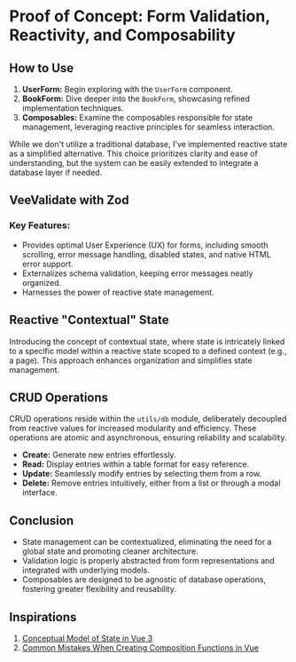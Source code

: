 # Proof of Concept: Form Validation, Reactivity, and Composability

## How to Use

1. **UserForm:** Begin exploring with the `UserForm` component.
2. **BookForm:** Dive deeper into the `BookForm`, showcasing refined implementation techniques.
3. **Composables:** Examine the composables responsible for state management, leveraging reactive principles for seamless interaction.

While we don't utilize a traditional database, I've implemented reactive state as a simplified alternative. This choice prioritizes clarity and ease of understanding, but the system can be easily extended to integrate a database layer if needed.

## VeeValidate with Zod

### Key Features:

- Provides optimal User Experience (UX) for forms, including smooth scrolling, error message handling, disabled states, and native HTML error support.
- Externalizes schema validation, keeping error messages neatly organized.
- Harnesses the power of reactive state management.

## Reactive "Contextual" State

Introducing the concept of contextual state, where state is intricately linked to a specific model within a reactive state scoped to a defined context (e.g., a page). This approach enhances organization and simplifies state management.

## CRUD Operations

CRUD operations reside within the `utils/db` module, deliberately decoupled from reactive values for increased modularity and efficiency. These operations are atomic and asynchronous, ensuring reliability and scalability.

- **Create:** Generate new entries effortlessly.
- **Read:** Display entries within a table format for easy reference.
- **Update:** Seamlessly modify entries by selecting them from a row.
- **Delete:** Remove entries intuitively, either from a list or through a modal interface.

## Conclusion

- State management can be contextualized, eliminating the need for a global state and promoting cleaner architecture.
- Validation logic is properly abstracted from form representations and integrated with underlying models.
- Composables are designed to be agnostic of database operations, fostering greater flexibility and reusability.

## Inspirations

1. [Conceptual Model of State in Vue 3](https://itnext.io/a-conceptual-model-of-state-in-vue-3-4-9390c8e68aa5)
2. [Common Mistakes When Creating Composition Functions in Vue](https://www.telerik.com/blogs/common-mistakes-creating-composition-functions-vue)
